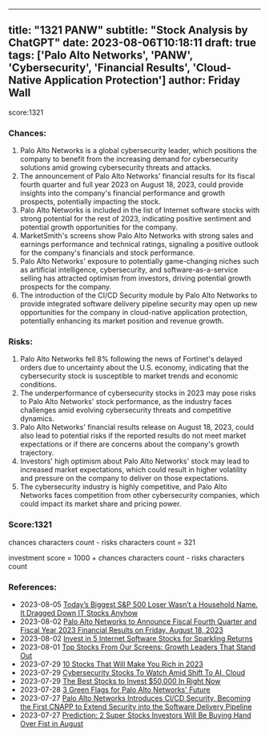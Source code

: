 
---
title: "1321 PANW"
subtitle: "Stock Analysis by ChatGPT"
date: 2023-08-06T10:18:11
draft: true
tags: ['Palo Alto Networks', 'PANW', 'Cybersecurity', 'Financial Results', 'Cloud-Native Application Protection']
author: Friday Wall
---

score:1321
### Chances:
1. Palo Alto Networks is a global cybersecurity leader, which positions the company to benefit from the increasing demand for cybersecurity solutions amid growing cybersecurity threats and attacks.
2. The announcement of Palo Alto Networks' financial results for its fiscal fourth quarter and full year 2023 on August 18, 2023, could provide insights into the company's financial performance and growth prospects, potentially impacting the stock.
3. Palo Alto Networks is included in the list of Internet software stocks with strong potential for the rest of 2023, indicating positive sentiment and potential growth opportunities for the company.
4. MarketSmith's screens show Palo Alto Networks with strong sales and earnings performance and technical ratings, signaling a positive outlook for the company's financials and stock performance.
5. Palo Alto Networks' exposure to potentially game-changing niches such as artificial intelligence, cybersecurity, and software-as-a-service selling has attracted optimism from investors, driving potential growth prospects for the company.
6. The introduction of the CI/CD Security module by Palo Alto Networks to provide integrated software delivery pipeline security may open up new opportunities for the company in cloud-native application protection, potentially enhancing its market position and revenue growth.
### Risks:
1. Palo Alto Networks fell 8% following the news of Fortinet's delayed orders due to uncertainty about the U.S. economy, indicating that the cybersecurity stock is susceptible to market trends and economic conditions.
2. The underperformance of cybersecurity stocks in 2023 may pose risks to Palo Alto Networks' stock performance, as the industry faces challenges amid evolving cybersecurity threats and competitive dynamics.
3. Palo Alto Networks' financial results release on August 18, 2023, could also lead to potential risks if the reported results do not meet market expectations or if there are concerns about the company's growth trajectory.
4. Investors' high optimism about Palo Alto Networks' stock may lead to increased market expectations, which could result in higher volatility and pressure on the company to deliver on those expectations.
5. The cybersecurity industry is highly competitive, and Palo Alto Networks faces competition from other cybersecurity companies, which could impact its market share and pricing power.
### Score:1321
chances characters count - risks characters count = 321

investment score = 1000 + chances characters count - risks characters count
### References:
- 2023-08-05 [Today’s Biggest S&P 500 Loser Wasn’t a Household Name. It Dragged Down IT Stocks Anyhow](https://finance.yahoo.com/m/d47e8f7a-848e-37d6-bbeb-6c39cf1613eb/today%E2%80%99s-biggest-s%26p-500-loser.html?.tsrc=rss)
- 2023-08-02 [Palo Alto Networks to Announce Fiscal Fourth Quarter and Fiscal Year 2023 Financial Results on Friday, August 18, 2023](https://finance.yahoo.com/news/palo-alto-networks-announce-fiscal-123000831.html?.tsrc=rss)
- 2023-08-02 [Invest in 5 Internet Software Stocks for Sparkling Returns](https://finance.yahoo.com/news/invest-5-internet-software-stocks-121300702.html?.tsrc=rss)
- 2023-08-01 [Top Stocks From Our Screens: Growth Leaders That Stand Out](https://finance.yahoo.com/m/d7672a28-5247-3ac6-966f-ce30c908d713/top-stocks-from-our-screens%3A.html?.tsrc=rss)
- 2023-07-29 [10 Stocks That Will Make You Rich in 2023](https://finance.yahoo.com/news/10-stocks-rich-2023-153437046.html?.tsrc=rss)
- 2023-07-29 [Cybersecurity Stocks To Watch Amid Shift To AI, Cloud](https://finance.yahoo.com/m/758558ed-5483-3092-ad3c-96b4538b84c2/cybersecurity-stocks-to-watch.html?.tsrc=rss)
- 2023-07-29 [The Best Stocks to Invest $50,000 In Right Now](https://finance.yahoo.com/m/4fdc2e62-2b2f-3b99-9d0f-a39e3683f7b7/the-best-stocks-to-invest.html?.tsrc=rss)
- 2023-07-28 [3 Green Flags for Palo Alto Networks' Future](https://finance.yahoo.com/m/fa2b0e14-ef1e-367e-b754-787a8f71ab6b/3-green-flags-for-palo-alto.html?.tsrc=rss)
- 2023-07-27 [Palo Alto Networks Introduces CI/CD Security, Becoming the First CNAPP to Extend Security into the Software Delivery Pipeline](https://finance.yahoo.com/news/palo-alto-networks-introduces-ci-110000105.html?.tsrc=rss)
- 2023-07-27 [Prediction: 2 Super Stocks Investors Will Be Buying Hand Over Fist in August](https://finance.yahoo.com/m/bd017d33-9955-380c-a8c5-4b8ceec80b9e/prediction%3A-2-super-stocks.html?.tsrc=rss)


                